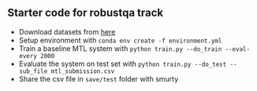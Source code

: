## Starter code for robustqa track
- Download datasets from [here](https://drive.google.com/file/d/15jBQ4d62NpYfwoDBw39AY6YcTnacO6Df/view?usp=sharing)
- Setup environment with `conda env create -f environment.yml`
- Train a baseline MTL system with `python train.py --do_train --eval-every 2000`
- Evaluate the system on test set with `python train.py --do_test --sub_file mtl_submission.csv`
- Share the csv file in `save/test` folder with smurty
